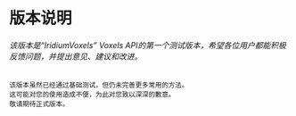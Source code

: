 # 版本说明

###### 该版本是“IridiumVoxels” Voxels API的第一个测试版本，希望各位用户都能积极反馈问题，并提出意见、建议和改进。

```
该版本虽然已经通过基础测试，但仍未完善更多常用的方法。
这可能对您的使用造成不便，为此对您致以深深的歉意。
敬请期待正式版本。
```
